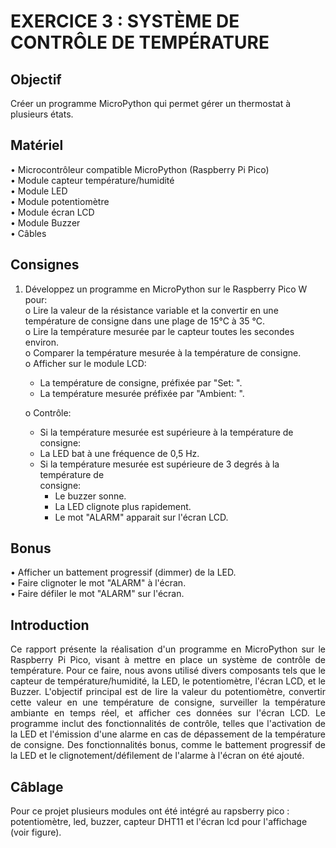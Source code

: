 # EXERCICE 3 : SYSTÈME DE CONTRÔLE DE TEMPÉRATURE 
## Objectif
Créer un programme MicroPython qui permet gérer un thermostat à plusieurs états.
## Matériel
• Microcontrôleur compatible MicroPython (Raspberry Pi Pico)\
• Module capteur température/humidité\
• Module LED\
• Module potentiomètre\
• Module écran LCD\
• Module Buzzer\
• Câbles
## Consignes
1. Développez un programme en MicroPython sur le Raspberry Pico W pour: \
  o Lire la valeur de la résistance variable et la convertir en une température de consigne
    dans une plage de 15°C à 35 °C.\
  o Lire la température mesurée par le capteur toutes les secondes environ.\
  o Comparer la température mesurée à la température de consigne.\
  o Afficher sur le module LCD: 
      - La température de consigne, préfixée par "Set: ". 
      - La température mesurée préfixée par "Ambient: ". 
      
      o Contrôle:
      - Si la température mesurée est supérieure à la température de consigne: 
      - La LED bat à une fréquence de 0,5 Hz.
      - Si la température mesurée est supérieure de 3 degrés à la température de \
        consigne: 
          - Le buzzer sonne.
          - La LED clignote plus rapidement.
          - Le mot "ALARM" apparait sur l'écran LCD.
## Bonus
• Afficher un battement progressif (dimmer) de la LED.\
• Faire clignoter le mot "ALARM" à l'écran.\
• Faire défiler le mot "ALARM" sur l'écran.
## Introduction
<p align = justify>
Ce rapport présente la réalisation d'un programme en MicroPython sur le Raspberry Pi Pico, visant à mettre en place un système de contrôle de température. Pour ce faire, nous avons utilisé divers composants tels que le capteur de température/humidité, la LED, le potentiomètre, l'écran LCD, et le Buzzer. L'objectif principal est de lire la valeur du potentiomètre, convertir cette valeur en une température de consigne, surveiller la température ambiante en temps réel, et afficher ces données sur l'écran LCD. Le programme inclut des fonctionnalités de contrôle, telles que l'activation de la LED et l'émission d'une alarme en cas de dépassement de la température de consigne. Des fonctionnalités bonus, comme le battement progressif de la LED et le clignotement/défilement de l'alarme à l'écran on été ajouté. 
</p>

## Câblage
Pour ce projet plusieurs modules ont été intégré au rapsberry pico : potentiomètre, led, buzzer, capteur DHT11 et l'écran lcd pour l'affichage (voir figure).
[]()
